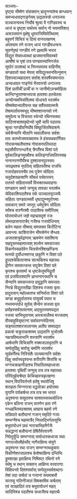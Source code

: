 सञ्जयः-  
दृष्ट्वा भीष्मेण संसक्तान् भ्रातॄनन्यांश्च बान्धवान्  
समभ्यधावद्गाङ्गेयम् उद्यतास्त्रो धनञ्जयः  
पाञ्चजन्यस्य निर्घोषं श्रुत्वा वै गाण्डिवस्य च  
ध्वजं च दृष्ट्वा पार्थस्य सर्वान् नो भयमाविशत्  
असञ्जमानं वृक्षेषु धूमराजिमिवोत्थितम्  
बहुवर्णं विचित्रं च दिव्यं वानरलक्षणम्  
अपश्याम रणे राजन् ध्वजं गाण्डीवधन्वनः  
सुवर्णपृष्ठं गाण्डीवं रणे द्रक्ष्यामि भारत  
विद्युतं मेघमध्यस्थां भ्राजमानामिवाम्बरे  
आश्रौषं च भृशं तत्र पाण्डवस्याभिगर्जतः  
सुघोरं तलशब्दं च निघ्नतस्तव वाहिनीम्  
चण्डवातो यथा मेघस् सविद्युत्स्तनयित्नुमान्  
दिशस्सञ्च्छादयन् सर्वाश् शरवर्षैस्समन्ततः  
अभ्यधावत गाङ्गेयं भैरवास्त्रो धनञ्जयः  
दिशं प्रातीचीं प्राचीं वा न जानीमोऽस्त्रमोहिताः  
कान्दिग्भूताश्श्रान्तपत्रा हताश्वा हतचेतसः  
अन्योन्यमभिसंश्लिष्य योधास्ते भरतर्षभ  
भीष्ममेवाभ्यलीयन्त सह सर्वैस्तवात्मजैः  
तेषामार्तायनमभूद् भीष्मश्शान्तनवो रणे  
समुपेत्य च वित्रस्ता रथेभ्यो रथिनस्तथा  
सादिनश्चाश्वपृष्ठेभ्यो भूमौ चापि पदातयः  
श्रुत्वा गाण्डीवनिर्घोषं विष्फूर्जितमिवाशनेः  
सर्वसैन्यानि भीतानि व्यवालीयन्त सर्वशः  
ततः काम्भोजमयख्याश्च ते हंसपथकार्णिकाः  
गोपासनबलौघाश्च गोपासनपतिस्तदा  
मद्रसौवीरगान्धारैस् त्रैगर्तैश्च विशां पते  
पूर्वकालिङ्गमुख्यैश्च कलिङ्गाधिपतिरस्सह  
नानानरगणौघैश्च दुश्शासनपुरस्सरः  
जयद्रथश्च नृपतिस् सहितस्तैश्च राजभिः  
गजारोहवराश्चैव तव पुत्रेण चोदिताः  
चतुर्दशसहस्राणि सौबलं पर्यवारयन्  
ततस्ते सहितास्सर्वे विभक्तरथवाहनाः  
पाण्डवान् समरे जग्मुस् तावका भरतर्षभ  
चेदिकाशिपदातैश्च रथैः पाञ्चालसृञ्जयैः  
सहिताः पाण्डवास्सर्वे धृष्टद्युम्नपुरोगमाः  
तावकान् समरे जघ्नुर् धर्मपुत्रेण चोदिताः  
रथैश्च वारणैरश्वैः पादातैश्च समीरितम्  
घोरमायोधनं जज्ञे महाभ्रसदृशं रजः  
तोमरप्रासनाराचैर् गजैश्च गजयोधिनाम्  
बलेन महता भीष्मस् समसक्त किरीटिना  
आवन्त्यः काशिराजेन भीमसेनेन सैन्धवः  
अजातशत्रुर्मद्राणाम् ऋषभेण यशश्विना  
सहपुत्रस्सहामात्यश् शल्येन समसञ्जत  
विकर्णस्सहदेवेन चित्रसेनश्शिखण्डिना  
मत्स्यो दुर्योधनमागच् छकुनिं न विशां पते  
द्रुपदश्चेकितानश्च सात्यकिश्च महारथः  
द्रोणेन समसज्जन्त सपुत्रेण विशां पते  
कृपश्च कृतवर्मा च धृष्टकेतुमभिद्रुतौ  
एवं प्रजविताश्वानि भ्रान्तनागरथानि च  
सैन्यानि समसज्जन्त प्रयुद्धानि समन्ततः  
निरभ्रे विद्युतस्तीव्रा दिशश्च रजसा वृताः  
प्रादुरासन् महोल्काश्च सनिर्घाता विशां पते  
चण्डा बभूवुर्वाताश्च पांसुवर्षं पपात च  
नभस्यन्तर्दधे सूर्यस् सैन्येन सजसा वृतः  
प्रमोहस्सर्वसत्वानाम् अद्भुतस्समपद्यत  
रजसा चाभिभूतानाम् अस्त्रजालैश्च मज्जताम्  
वीरबाहुविसृष्टानां सर्वावरणभेदिनाम्  
सङ्घातश्शरजालानाम् अतीव समपद्यत  
प्रकाशं चक्रुराकाशमम् उद्यतानि भुजोत्तमैः  
नक्षत्रविमलाभानि शस्त्राणि भरतर्षभ  
आर्षभाणि विचित्राणि रुक्मजालावृतानि च  
सम्पेतुर्दिक्षु सर्वासु चर्माणि भरतर्षभ  
सूर्यवर्णैश्च निस्त्रिंशैः पात्यमानानि सर्वशः  
दिक्षु सर्वास्वदृश्यन्त शरीराणि शिरांसि च  
भग्नचक्राक्षनीडाश्च निपातितमहाध्वजाः  
हताश्वाः पृथिवीं जग्मुस् तत्र तत्र महारथाः  
परिपेतुर्हयश्रेष्ठा केचिच्छस्त्रकृतव्रणाः  
रथान् विपरिवर्तन्तो हतेषु रथयोधिषु  
शराहता भिग्नगात्रा वद्धयोक्रा हयोत्तमाः  
युगानि पर्यकर्षन्त तत्र तत्र स्म भारत  
अदृश्यन्त ससूताश्च साश्वास्सरथयोधिनः  
एकेन बलिना राजन् वारणेन हता रणे  
गन्धहस्तिमदस्रावम् आघ्राय बहवो रणे  
सन्निपाते बलौघानां गजान् ममृदिरे गजाः  
सम्भग्नैश्च महामात्रैर् निपतद्भिर्गतासुभिः  
बभूवायोधनं छन्नं नाराचाभिहतैर्गजैः  
सन्नद्धानां बलौघानां प्रेषितैर्वरवारणैः  
निपेतुर्युधि सम्भग्नास् सयोधास्सध्वजा रथाः  
नागराजोपमैर्हस्तैर् नागैराक्षिप्य संयुगे  
अदृश्यन्त रथा राजन् सम्भग्नरथकूबराः  
विकीर्णशरजालाश्च केशेष्वाक्षिप्य दन्तिभिः  
द्रुमशाखा इवाक्षिप्य निष्पिष्टा रथिनो रणे  
रथेषु च रथान् सक्तान् आक्षिप्य वरवारणाः  
विक्षिपन्तो दिशश्सर्वास् सम्पेतुस्सर्वशब्दगाः  
तेषां तदा कर्षतां च गजानां रूपमाबभौ  
सरस्सु नलिनीजालं विषक्तमिव कर्षताम्  
एवं सञ्छादितं तत्र बभूवायोधनं महत्  
सादिभिश्च पदातैश्च सध्वजैश्च महारथैः  
